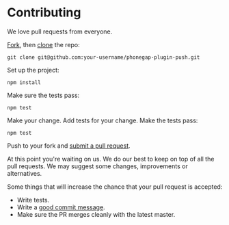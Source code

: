 # Contributing

We love pull requests from everyone.

[Fork](https://help.github.com/articles/fork-a-repo/), then [clone](https://help.github.com/articles/cloning-a-repository/) the repo:

```
git clone git@github.com:your-username/phonegap-plugin-push.git
```

Set up the project:

```
npm install
```

Make sure the tests pass:

```
npm test
```

Make your change. Add tests for your change. Make the tests pass:

```
npm test
```

Push to your fork and [submit a pull request](https://help.github.com/articles/creating-a-pull-request/).

At this point you're waiting on us. We do our best to keep on top of all the pull requests. We may suggest some changes, improvements or alternatives.

Some things that will increase the chance that your pull request is accepted:

- Write tests.
- Write a [good commit message](http://chris.beams.io/posts/git-commit/).
- Make sure the PR merges cleanly with the latest master.